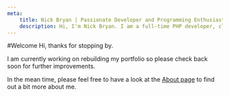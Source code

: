 ```yaml
---
meta:
    title: Nick Bryan | Passionate Developer and Programming Enthusiast
    description: Hi, I'm Nick Bryan. I am a full-time PHP developer, climbing enthusiast, musician and beer drinker. I currently work in the financial industry.
---
```

#Welcome
Hi, thanks for stopping by.

I am currently working on rebuilding my portfolio so please check back soon for further improvements.

In the mean time, please feel free to have a look at the [About page](/about) to find out a bit more about me.

